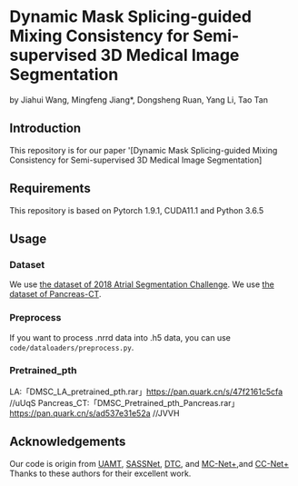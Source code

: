 # Dynamic Mask Splicing-guided Mixing Consistency for Semi-supervised 3D Medical Image Segmentation
by Jiahui Wang, Mingfeng Jiang*, Dongsheng Ruan, Yang Li, Tao Tan
## Introduction
This repository is for our paper '[Dynamic Mask Splicing-guided Mixing Consistency for Semi-supervised 3D Medical Image Segmentation]
## Requirements
This repository is based on Pytorch 1.9.1, CUDA11.1 and Python 3.6.5
## Usage

### Dataset
We use [the dataset of 2018 Atrial Segmentation Challenge](http://atriaseg2018.cardiacatlas.org/).
We use [the dataset of Pancreas-CT](https://drive.google.com/file/d/1qzFUtkHx-46kFvHE7RAMhjAdo6dmn4iT/view?usp=sharing/).
### Preprocess
If you want to process .nrrd data into .h5 data, you can use `code/dataloaders/preprocess.py`.
### Pretrained_pth
LA:「DMSC_LA_pretrained_pth.rar」https://pan.quark.cn/s/47f2161c5cfa  //uUqS
Pancreas_CT:「DMSC_Pretrained_pth_Pancreas.rar」https://pan.quark.cn/s/ad537e31e52a  //JVVH


## Acknowledgements
Our code is origin from [UAMT](https://github.com/yulequan/UA-MT), [SASSNet](https://github.com/kleinzcy/SASSnet), [DTC](https://github.com/HiLab-git/DTC), and [MC-Net+](https://github.com/ycwu1997/MC-Net),and [CC-Net+](https://github.com/Cuthbert-Huang/CC-Net) Thanks to these authors for their excellent work.
